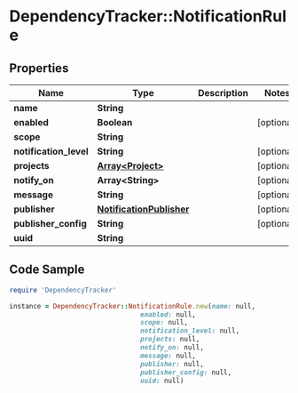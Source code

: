 # DependencyTracker::NotificationRule

## Properties

Name | Type | Description | Notes
------------ | ------------- | ------------- | -------------
**name** | **String** |  | 
**enabled** | **Boolean** |  | [optional] 
**scope** | **String** |  | 
**notification_level** | **String** |  | [optional] 
**projects** | [**Array&lt;Project&gt;**](Project.md) |  | [optional] 
**notify_on** | **Array&lt;String&gt;** |  | [optional] 
**message** | **String** |  | [optional] 
**publisher** | [**NotificationPublisher**](NotificationPublisher.md) |  | [optional] 
**publisher_config** | **String** |  | [optional] 
**uuid** | **String** |  | 

## Code Sample

```ruby
require 'DependencyTracker'

instance = DependencyTracker::NotificationRule.new(name: null,
                                 enabled: null,
                                 scope: null,
                                 notification_level: null,
                                 projects: null,
                                 notify_on: null,
                                 message: null,
                                 publisher: null,
                                 publisher_config: null,
                                 uuid: null)
```


